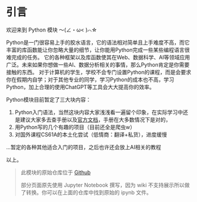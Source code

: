 # 引言

欢迎来到 Python 模块 ～(∠・ω< )⌒☆

Python是一门很容易上手的胶水语言，它的语法相对简单且上手难度不高，而它丰富的库函数能让你忽略大量的细节，让你能用Python完成一些某些编程语言很难完成的任务。
它的各种框架以及库函数使其在Web、数据科学、AI等领域应用广泛。未来如果你想做一些AI、数据分析相关的事情，那么Python肯定是你需要接触的东西。
对于计算机的学生，学校不会专门设置Python的课程，而是会要求你在假期内自学；对于其他专业的同学，学习Python的成本也不高，学习Python，加上合理的使用ChatGPT等工具会大大提高你的效率。

Python模块目前暂定了三大块内容：

1. Python入门语法，当然这块内容大家浅浅看一遍留个印象，在实际学习中还是建议大家多去查手册以及[官方文档](https://docs.python.org/zh-cn/3/tutorial/index.html)，手册在大多数情况下是对的，
2. 用Python写的几个有趣的项目（目前还全是爬虫w）
3. 对国外课程CS61A的本土化尝试（低情商：翻译+私货），进度缓慢

...暂定的各种其他适合入门的项目，之后也许还会放上AI相关的教程

以上。

> 此模块的原始仓库位于 [Github](https://github.com/Aster-amellus/neoPythonModule)
>
> 部分页面原先使用 Jupyter Notebook 撰写，因为 wiki 不支持展示所以做了转换。你可以在上面的仓库中找到原始的 ipynb 文件。
